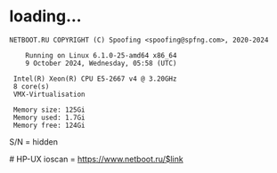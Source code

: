 # loading...
```
NETBOOT.RU COPYRIGHT (C) Spoofing <spoofing@spfng.com>, 2020-2024

	Running on Linux 6.1.0-25-amd64 x86_64
	9 October 2024, Wednesday, 05:58 (UTC)

 Intel(R) Xeon(R) CPU E5-2667 v4 @ 3.20GHz
 8 core(s)
 VMX-Virtualisation

 Memory size: 125Gi
 Memory used: 1.7Gi
 Memory free: 124Gi
```
S/N = hidden

\# HP-UX ioscan = https://www.netboot.ru/$link
